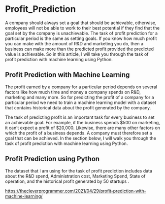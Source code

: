 # Profit_Prediction

A company should always set a goal that should be achievable, otherwise, employees will not be able to work to their best potential if they find that the goal set by the company is unachievable. The task of profit prediction for a particular period is the same as setting goals. If you know how much profit you can make with the amount of R&D and marketing you do, then a business can make more than the predicted profit provided the predicted value is achievable. So in this article, I will take you through the task of profit prediction with machine learning using Python.

## Profit Prediction with Machine Learning

The profit earned by a company for a particular period depends on several factors like how much time and money a company spends on R&D, marketing and many more. So for predicting the profit of a company for a particular period we need to train a machine learning model with a dataset that contains historical data about the profit generated by the company.

The task of predicting profit is an important task for every business to set an achievable goal. For example, if the business spends $500 on marketing, it can’t expect a profit of $20,000. Likewise, there are many other factors on which the profit of a business depends. A company must therefore set a goal that can be achieved. In the section below, I will walk you through the task of profit prediction with machine learning using Python.

## Profit Prediction using Python

The dataset that I am using for the task of profit prediction includes data about the R&D spend, Administration cost, Marketing Spend, State of operation, and the historical profit generated by 50 startups .

https://thecleverprogrammer.com/2021/04/29/profit-prediction-with-machine-learning/